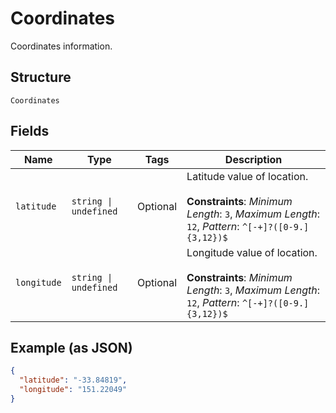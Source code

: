 
# Coordinates

Coordinates information.

## Structure

`Coordinates`

## Fields

| Name | Type | Tags | Description |
|  --- | --- | --- | --- |
| `latitude` | `string \| undefined` | Optional | Latitude value of location.<br><br>**Constraints**: *Minimum Length*: `3`, *Maximum Length*: `12`, *Pattern*: `^[-+]?([0-9.]{3,12})$` |
| `longitude` | `string \| undefined` | Optional | Longitude value of location.<br><br>**Constraints**: *Minimum Length*: `3`, *Maximum Length*: `12`, *Pattern*: `^[-+]?([0-9.]{3,12})$` |

## Example (as JSON)

```json
{
  "latitude": "-33.84819",
  "longitude": "151.22049"
}
```

